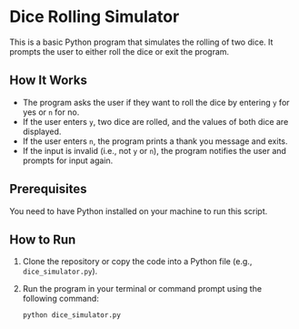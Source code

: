 # Dice Rolling Simulator

This is a basic Python program that simulates the rolling of two dice. It prompts the user to either roll the dice or exit the program.

## How It Works

- The program asks the user if they want to roll the dice by entering `y` for yes or `n` for no.
- If the user enters `y`, two dice are rolled, and the values of both dice are displayed.
- If the user enters `n`, the program prints a thank you message and exits.
- If the input is invalid (i.e., not `y` or `n`), the program notifies the user and prompts for input again.

## Prerequisites

You need to have Python installed on your machine to run this script.

## How to Run

1. Clone the repository or copy the code into a Python file (e.g., `dice_simulator.py`).
2. Run the program in your terminal or command prompt using the following command:

   ```bash
   python dice_simulator.py
